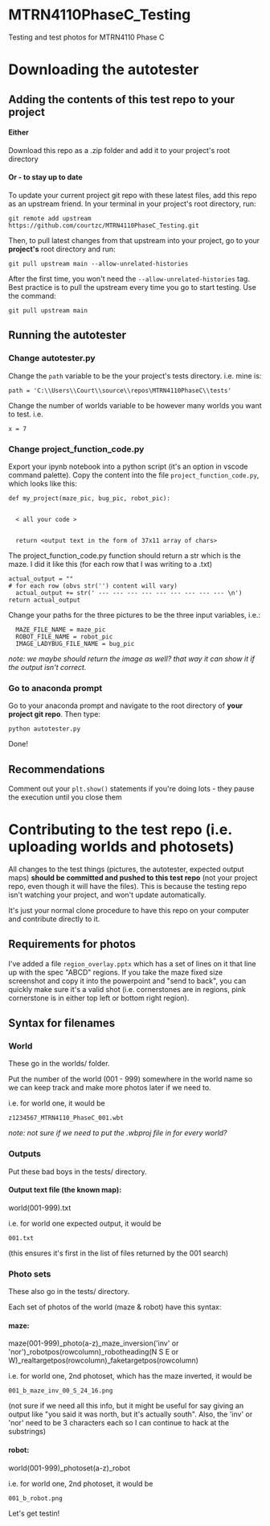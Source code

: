 # MTRN4110PhaseC_Testing
Testing and test photos for MTRN4110 Phase C


# Downloading the autotester
## Adding the contents of this test repo to your project

#### Either
Download this repo as a .zip folder and add it to your project's root directory

#### Or - to stay up to date
To update your current project git repo with these latest files, add this repo as an upstream friend. In your terminal in your project's root directory, run:

`git remote add upstream https://github.com/courtzc/MTRN4110PhaseC_Testing.git`

Then, to pull latest changes from that upstream into your project, go to your **project's** root directory and run:

`git pull upstream main --allow-unrelated-histories`

After the first time, you won't need the `--allow-unrelated-histories` tag. Best practice is to pull the upstream every time you go to start testing. Use the command:

`git pull upstream main`


## Running the autotester

### Change autotester.py
Change the `path` variable to be the your project's tests directory. i.e. mine is:

`path = 'C:\\Users\\Court\\source\\repos\MTRN4110PhaseC\\tests'`

Change the number of worlds variable to be however many worlds you want to test. i.e.

`x = 7`

### Change project_function_code.py
Export your ipynb notebook into a python script (it's an option in vscode command palette). Copy the content into the file `project_function_code.py`, which looks like this:


```
def my_project(maze_pic, bug_pic, robot_pic):


  < all your code >
  
  
  return <output text in the form of 37x11 array of chars>
```

The project_function_code.py function should return a str which is the maze. I did it like this (for each row that I was writing to a .txt)

```
actual_output = ""
# for each row (obvs str('') content will vary)
  actual_output += str(' --- --- --- --- --- --- --- --- --- \n')
return actual_output
```


Change your paths for the three pictures to be the three input variables, i.e.:

```
  MAZE_FILE_NAME = maze_pic
  ROBOT_FILE_NAME = robot_pic
  IMAGE_LADYBUG_FILE_NAME = bug_pic
```

*note: we maybe should return the image as well? that way it can show it if the output isn't correct.*

### Go to anaconda prompt
Go to your anaconda prompt and navigate to the root directory of **your project git repo**. Then type:

`python autotester.py`

Done!

## Recommendations
Comment out your `plt.show()` statements if you're doing lots - they pause the execution until you close them

# Contributing to the test repo (i.e. uploading worlds and photosets)

All changes to the test things (pictures, the autotester, expected output maps) **should be committed and pushed to this test repo** (not your project repo, even though it will have the files). This is because the testing repo isn't watching your project, and won't update automatically.

It's just your normal clone procedure to have this repo on your computer and contribute directly to it.

## Requirements for photos
I've added a file `region_overlay.pptx` which has a set of lines on it that line up with the spec "ABCD" regions. If you take the maze fixed size screenshot and copy it into the powerpoint and "send to back", you can quickly make sure it's a valid shot (i.e. cornerstones are in regions, pink cornerstone is in either top left or bottom right region).

## Syntax for filenames

### World
These go in the worlds/ folder.

Put the number of the world (001 - 999) somewhere in the world name so we can keep track and make more photos later if we need to. 

i.e. for world one, it would be

`z1234567_MTRN4110_PhaseC_001.wbt`

*note: not sure if we need to put the .wbproj file in for every world?*

### Outputs

Put these bad boys in the tests/ directory.

#### Output text file (the known map):

world(001-999).txt

i.e. for world one expected output, it would be

`001.txt`

(this ensures it's first in the list of files returned by the 001 search)

### Photo sets

These also go in the tests/ directory.

Each set of photos of the world (maze & robot) have this syntax:

#### maze:
maze(001-999)_photo(a-z)_maze_inversion('inv' or 'nor')_robotpos(rowcolumn)_robotheading(N S E or W)_realtargetpos(rowcolumn)_faketargetpos(rowcolumn)

i.e. for world one, 2nd photoset, which has the maze inverted, it would be

`001_b_maze_inv_00_S_24_16.png`

(not sure if we need all this info, but it might be useful for say giving an output like "you said it was north, but it's actually south". Also, the 'inv' or 'nor' need to be 3 characters each so I can continue to hack at the substrings)

#### robot:
world(001-999)_photoset(a-z)_robot

i.e. for world one, 2nd photoset, it would be

`001_b_robot.png`


Let's get testin!
